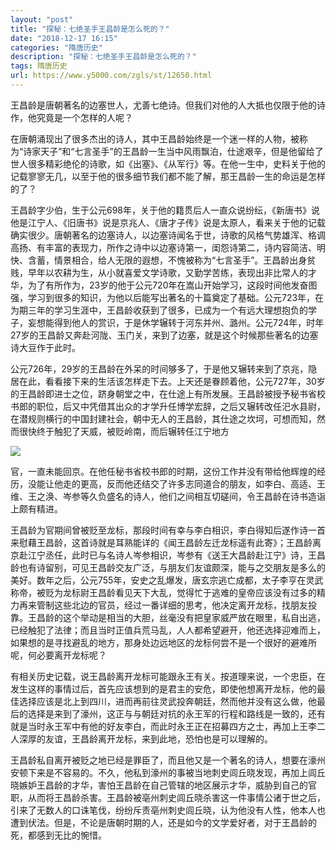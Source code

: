 ```yaml
---
layout: "post"
title: "探秘：七绝圣手王昌龄是怎么死的？"
date: "2018-12-17 16:15"
categories: "隋唐历史"
description: "探秘：七绝圣手王昌龄是怎么死的？"
tags: 隋唐历史
url: https://www.y5000.com/zgls/st/12650.html
---
```






王昌龄是唐朝著名的边塞世人，尤善七绝诗。但我们对他的人大抵也仅限于他的诗作，他究竟是一个怎样的人呢？

在唐朝涌现出了很多杰出的诗人，其中王昌龄始终是一个迷一样的人物，被称为“诗家天子”和“七言圣手”的王昌龄一生当中风雨飘泊，仕途艰辛，但是他留给了世人很多精彩绝伦的诗歌，如《出塞》、《从军行》等。在他一生中，史料关于他的记载寥寥无几，以至于他的很多细节我们都不能了解，那王昌龄一生的命运是怎样的了？

王昌龄字少伯，生于公元698年，关于他的籍贯后人一直众说纷纭，《新唐书》说他是江宁人、《旧唐书》说是京兆人、《唐才子传》说是太原人，看来关于他的记载确实很少。唐朝著名的边塞诗人，以边塞诗闻名于世，诗歌的风格气势雄浑、格调高扬、有丰富的表现力，所作之诗中以边塞诗第一，闺怨诗第二，诗内容简洁、明快、含蓄，情景相合，给人无限的遐想，不愧被称为“七言圣手”。王昌龄出身贫贱，早年以农耕为生，从小就喜爱文学诗歌，又勤学苦练，表现出非比常人的才华，为了有所作为，23岁的他于公元720年在嵩山开始学习，这段时间他发奋图强，学习到很多的知识，为他以后能写出著名的十篇奠定了基础。公元723年，在为期三年的学习生涯中，王昌龄收获到了很多，已成为一个有远大理想抱负的学子，妄想能得到他人的赏识，于是休学辗转于河东并州、潞州。公元724年，时年27岁的王昌龄又奔赴河陇、玉门关，来到了边塞，就是这个时候那些著名的边塞诗大豆作于此时。

公元726年，29岁的王昌龄在外呆的时间够多了，于是他又辗转来到了京兆，隐居在此，看看接下来的生活该怎样走下去。上天还是眷顾着他，公元727年，30岁的王昌龄即进士之位，跻身朝堂之中，在仕途上有所发展。王昌龄被授予秘书省校书郎的职位，后又中凭借其出众的才学升任博学宏辞，之后又辗转改任汜水县尉，在潜规则横行的中国封建社会，朝中无人的王昌龄，其仕途之坎坷，可想而知，然而很快终于触犯了天威，被贬岭南，而后辗转任江宁地方

![](https://img.y5000.com/uploads/allimg/170208/0944494622-0.jpg)

官，一直未能回京。在他任秘书省校书郎的时期，这份工作并没有带给他辉煌的经历，没能让他走的更高，反而他还结交了许多志同道合的朋友，如李白、高适、王维、王之涣、岑参等久负盛名的诗人，他们之间相互切磋间，令王昌龄在诗书造诣上颇有精进。

王昌龄为官期间曾被贬至龙标，那段时间有幸与李白相识，李白得知后遂作诗一首来慰藉王昌龄，这首诗就是耳熟能详的《闻王昌龄左迁龙标遥有此寄》；王昌龄离京赴江宁丞任，此时已与名诗人岑参相识，岑参有《送王大昌龄赴江宁》诗，王昌龄也有诗留别，可见王昌龄交友广泛，与朋友们友谊颇深，能与之交朋友是多么的美好。数年之后，公元755年，安史之乱爆发，唐玄宗逃亡成都，太子李亨在灵武称帝，被贬为龙标尉王昌龄看见天下大乱，觉得忙于逃难的皇帝应该没有过多的精力再来管制这些北边的官员，经过一番详细的思考，他决定离开龙标，找朋友投靠。王昌龄的这个举动是相当的大胆，丝毫没有把皇家威严放在眼里，私自出逃，已经触犯了法律；而且当时正值兵荒马乱，人人都希望避开，他还选择迎难而上，如果想的是寻找避乱的地方，那身处边远地区的龙标何尝不是一个很好的避难所呢，何必要离开龙标呢？

有相关历史记载，说王昌龄离开龙标可能跟永王有关。按道理来说，一个忠臣，在发生这样的事情过后，首先应该想到的是君主的安危，即使他想离开龙标，他的最佳选择应该是北上到四川，进而再前往灵武投奔朝廷，然而他并没有这么做，他最后的选择是来到了濠州，这正与与朝廷对抗的永王军的行程和路线是一致的，还有就是当时永王军中有他的好友李白，而此时永王正在招募四方之士，再加上王李二人深厚的友谊，王昌龄离开龙标，来到此地，恐怕也是可以理解的。

王昌龄私自离开被贬之地已经是罪臣了，而且他又是一个著名的诗人，想要在濠州安顿下来是不容易的。不久，他私到濠州的事被当地刺史闾丘晓发现，再加上闾丘晓嫉妒王昌龄的才华，害怕王昌龄在自己管辖的地区展示才华，威胁到自己的官职，从而将王昌龄杀害。王昌龄被亳州刺史闾丘晓杀害这一件事情公诸于世之后，引来了无数人的口诛笔伐，纷纷斥责亳州刺史闾丘晓，认为他没有人性，他本人也遭到伏法。但是，不论是唐朝时期的人，还是如今的文学爱好者，对于王昌龄的死，都感到无比的惋惜。
